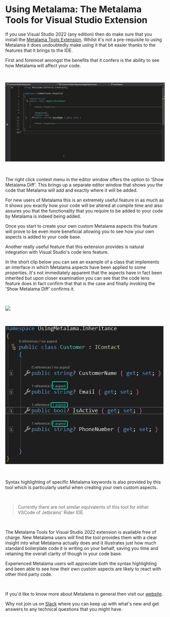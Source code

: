 # Using Metalama: The Metalama Tools for Visual Studio Extension

If you use Visual Studio 2022 (any edition) then do make sure that you install the [Metalama Tools Extension](https://marketplace.visualstudio.com/items?itemName=PostSharpTechnologies.Metalama). Whilst it's not a pre-requisite to using Metalama it does undoubtedly make using it that bit easier thanks to the features that it brings to the IDE.

First and foremost amongst the benefits that it confers is the ability to see how Metalama will affect your code.

<br>

![](images/us2.gif)

<br>

The right click context menu in the editor window offers the option to 'Show Metalama Diff'. This brings up a separate editor window that shows you the code that Metalama will add and exactly where it will be added.

For new users of Metalama this is an extremely useful feature in as much as it shows you exactly how your code will be altered at compile time and also assures you that the functionality that you require to be added to your code by Metalama is indeed being added.

Once you start to create your own custom Metalama aspects this feature will prove to be even more beneficial allowing you to see how your own aspects is added to your code base.

Another really useful feature that this extension provides is natural integration with Visual Studio's code lens feature.

In the short clip below you can see an example of a class that implements an interface in which Metalama aspects have been applied to some properties. It's not immediately apparent that the aspects have in fact been inherited but upon closer examination you can see that the code lens feature does in fact confirm that that is the case and finally invoking the 'Show Metalama Diff' confirms it.

<br>

![](images/us3.gif)

<br>

![](images/us1.jpg)

<br>

Syntax highlighting of specific Metalama keywords is also provided by this tool which is particularly useful when creating your own custom aspects.

<br>

> Currently there are not similar equivalents of this tool for either VSCode of Jetbrains' Rider IDE.

<br>

The Metalama Tools for Visual Studio 2022 extension is available free of charge. New Metalama users will find the tool provides them with a clear insight into what Metalama actually does and it illustrates just how much standard boilerplate code it is writing on your behalf, saving you time and retaining the overall clarity of though in your code base.

Experienced Metalama users will appreciate both the syntax highlighting and been able to see how their own custom aspects are likely to react with other third party code.

<br>

If you'd like to know more about Metalama in general then visit our [website](https://www.postsharp.net/metalama).

Why not join us on [Slack](https://www.postsharp.net/slack) where you can keep up with what's new and get answers to any technical questions that you might have.
